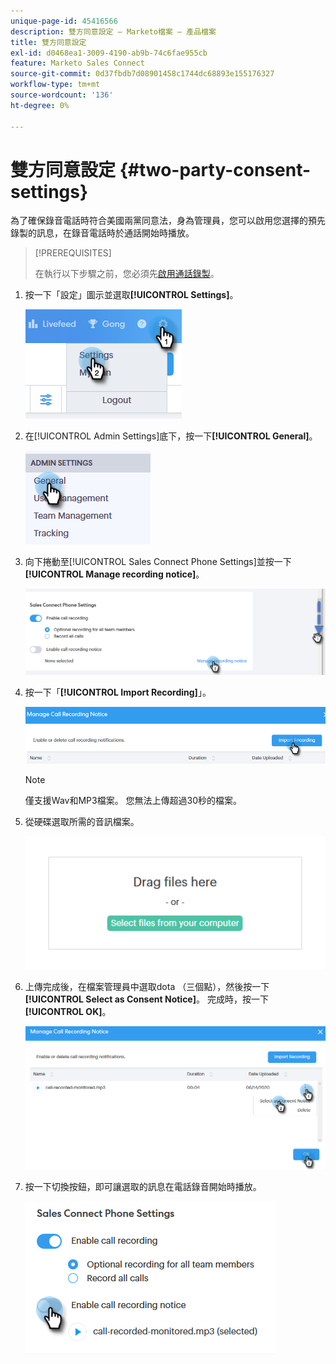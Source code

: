 ```yaml
---
unique-page-id: 45416566
description: 雙方同意設定 — Marketo檔案 — 產品檔案
title: 雙方同意設定
exl-id: d0468ea1-3009-4190-ab9b-74c6fae955cb
feature: Marketo Sales Connect
source-git-commit: 0d37fbdb7d08901458c1744dc68893e155176327
workflow-type: tm+mt
source-wordcount: '136'
ht-degree: 0%

---
```


# 雙方同意設定 {#two-party-consent-settings}

為了確保錄音電話時符合美國兩黨同意法，身為管理員，您可以啟用您選擇的預先錄製的訊息，在錄音電話時於通話開始時播放。

>[!PREREQUISITES]
>
>在執行以下步驟之前，您必須先[啟用通話錄製](/help/marketo/product-docs/marketo-sales-connect/phone/enable-call-recording.md)。

1. 按一下「設定」圖示並選取&#x200B;**[!UICONTROL Settings]**。

   ![](assets/one-1.png)

1. 在[!UICONTROL Admin Settings]底下，按一下&#x200B;**[!UICONTROL General]**。

   ![](assets/two-1.png)

1. 向下捲動至[!UICONTROL Sales Connect Phone Settings]並按一下&#x200B;**[!UICONTROL Manage recording notice]**。

   ![](assets/three-1.png)

1. 按一下「**[!UICONTROL Import Recording]**」。

   ![](assets/four-1.png)

   >[!NOTE]
   >
   >僅支援Wav和MP3檔案。 您無法上傳超過30秒的檔案。

1. 從硬碟選取所需的音訊檔案。

   ![](assets/five.png)

1. 上傳完成後，在檔案管理員中選取dota （三個點），然後按一下&#x200B;**[!UICONTROL Select as Consent Notice]**。 完成時，按一下&#x200B;**[!UICONTROL OK]**。

   ![](assets/six.png)

1. 按一下切換按鈕，即可讓選取的訊息在電話錄音開始時播放。

   ![](assets/seven.png)
